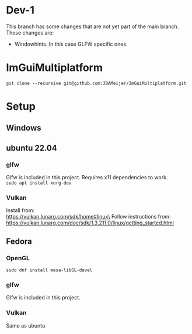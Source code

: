 # Dev-1
This branch has some changes that are not yet part of the main branch.\
These changes are:
* Windowhints. In this case GLFW specific ones.

# ImGuiMultiplatform

`git clone --recursive git@github.com:JBAMeijer/ImGuiMultiplatform.git`

# Setup
## Windows
## ubuntu 22.04
### glfw
Glfw is included in this project.
Requires x11 dependencies to work.\
`sudo apt install xorg-dev`
### Vulkan
Install from:\
https://vulkan.lunarg.com/sdk/home#linux\
Follow instructions from:\
https://vulkan.lunarg.com/doc/sdk/1.3.211.0/linux/getting_started.html
## Fedora
### OpenGL
`sudo dnf install mesa-libGL-devel`
### glfw
Glfw is included in this project.
### Vulkan
Same as ubuntu